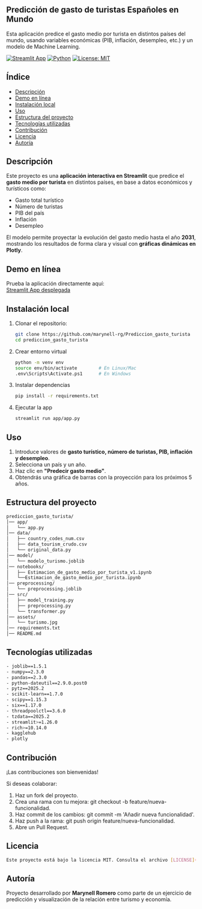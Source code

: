 ## Predicción de gasto de turistas Españoles en Mundo ##

Esta aplicación predice el gasto medio por turista en distintos países del mundo, usando variables económicas (PIB, inflación, desempleo, etc.) y un modelo de Machine Learning.

[![Streamlit App](https://img.shields.io/badge/🚀%20Streamlit-Live_App-FF4B4B?logo=streamlit)](https://gastomediodeturistas.streamlit.app/)
[![Python](https://img.shields.io/badge/Python-3.11-blue.svg?logo=python)](https://www.python.org/)
[![License: MIT](https://img.shields.io/badge/License-MIT-green.svg)](LICENSE)

## Índice 
- [Descripción](#-descripción) 
- [Demo en línea](#-demo-en-línea)
- [Instalación local](#-instalación-local)
- [Uso](#-uso)
- [Estructura del proyecto](#-estructura-del-proyecto)
- [Tecnologías utilizadas](#-tecnologías-utilizadas)
- [Contribución](#-contribución)
- [Licencia](#-licencia)
- [Autoría](#-autoria)

## Descripción
Este proyecto es una **aplicación interactiva en Streamlit** que predice el **gasto medio por turista** en distintos países, en base a datos económicos y turísticos como:

- Gasto total turístico
- Número de turistas
- PIB del país
- Inflación
- Desempleo

El modelo permite proyectar la evolución del gasto medio hasta el año **2031**, mostrando los resultados de forma clara y visual con **gráficas dinámicas en Plotly**.

## Demo en línea
 Prueba la aplicación directamente aquí:  
 [Streamlit App desplegada](https://gastomediodeturistas.streamlit.app/)

## Instalación local
1. Clonar el repositorio:
   ```bash
   git clone https://github.com/marynell-rg/Prediccion_gasto_turista
   cd prediccion_gasto_turista

2. Crear entorno virtual
   ```bash
   python -m venv env
   source env/bin/activate        # En Linux/Mac
   .env\Scripts\Activate.ps1      # En Windows

3. Instalar dependencias
   ```bash
   pip install -r requirements.txt

4. Ejecutar la app
   ```bash
   streamlit run app/app.py

## Uso
1. Introduce valores de **gasto turístico, número de turistas, PIB, inflación y desempleo**.  
2. Selecciona un país y un año.  
3. Haz clic en **"Predecir gasto medio"**.  
4. Obtendrás una gráfica de barras con la proyección para los próximos 5 años.  

## Estructura del proyecto
   ```bash
   prediccion_gasto_turista/
   │── app/
   │   └── app.py
   │── data/
   │   ├── country_codes_num.csv
   │   ├── data_tourism_crudo.csv
   │   └── original_data.py
   │── model/
   │   └── modelo_turismo.joblib
   │── notebooks/
   │   ├── Estimacion_de_gasto_medio_por_turista_v1.ipynb
   │   └──Estimacion_de_gasto_medio_por_turista.ipynb
   │── preprocessing/
   │   └── preprocessing.joblib
   │── src/
   │   ├── model_training.py
   │   ├── preprocessing.py
   │   └── transformer.py
   │── assets/
   │   └── turismo.jpg
   │── requirements.txt
   │── README.md   
   ```

## Tecnologías utilizadas
   ```bash
   - joblib==1.5.1
   - numpy==2.3.0
   - pandas==2.3.0
   - python-dateutil==2.9.0.post0
   - pytz==2025.2
   - scikit-learn==1.7.0
   - scipy==1.15.3
   - six==1.17.0
   - threadpoolctl==3.6.0
   - tzdata==2025.2
   - streamlit>=1.26.0
   - rich>=10.14.0
   - kagglehub
   - plotly
   ```

## Contribución
¡Las contribuciones son bienvenidas!

Si deseas colaborar:
1. Haz un fork del proyecto.
2. Crea una rama con tu mejora: git checkout -b feature/nueva-funcionalidad.
3. Haz commit de los cambios: git commit -m 'Añadir nueva funcionalidad'.
4. Haz push a la rama: git push origin feature/nueva-funcionalidad.
5. Abre un Pull Request.

## Licencia
```bash
Este proyecto está bajo la licencia MIT. Consulta el archivo [LICENSE](LICENSE) para más detalles.
```

## Autoría
Proyecto desarrollado por **Marynell Romero** como parte de un ejercicio de predicción y visualización de la relación entre turismo y economía.